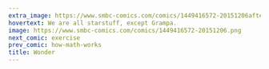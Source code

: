 ```yaml
---
extra_image: https://www.smbc-comics.com/comics/1449416572-20151206after.png
hovertext: We are all starstuff, except Grampa.
image: https://www.smbc-comics.com/comics/1449416572-20151206.png
next_comic: exercise
prev_comic: how-math-works
title: Wonder
---
```


